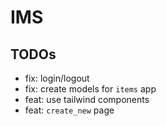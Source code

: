 # IMS

## TODOs
- fix: login/logout
- fix: create models for `items` app
- feat: use tailwind components
- feat: `create_new` page
